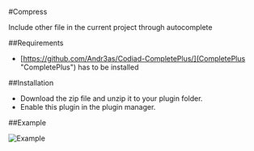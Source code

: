 #Compress

Include other file in the current project through autocomplete

##Requirements

- [https://github.com/Andr3as/Codiad-CompletePlus/](CompletePlus "CompletePlus") has to be installed

##Installation

- Download the zip file and unzip it to your plugin folder.
- Enable this plugin in the plugin manager.

##Example

![Example](http://andrano.de/Plugins/img/include.jpg "Example")